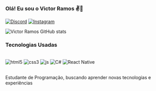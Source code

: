### Olá! Eu sou o Victor Ramos ✌️👋

[![Discord](https://img.shields.io/badge/Discord-7289DA?style=for-the-badge&logo=discord&logoColor=white)](https://discord.gg/EvyD4Hju)
[![Instagram](https://img.shields.io/badge/Instagram-E4405F?style=for-the-badge&logo=instagram&logoColor=white)](https://www.instagram.com/_little_victor?igsh=bTE4ank2M3R2MGxi)

![Victor Ramos GitHub stats](https://github-readme-stats.vercel.app/api?username=Ramos&show_icons=true&theme=dracula)

### Tecnologias Usadas

<div style="display: inline_block"><br>
<img align="center" alt="html5" src="https://img.shields.io/badge/HTML5-E34F26?style=for-the-badge&logo=html5&logoColor=white"/>
<img align="center" alt="css3" src="https://img.shields.io/badge/CSS3-1572B6?style=for-the-badge&logo=css3&logoColor=white"/>
<img align="center" alt="js" src="https://img.shields.io/badge/JavaScript-F7DF1E?style=for-the-badge&logo=javascript&logoColor=black"/>
<img align="center" alt="C#" src="https://img.shields.io/badge/C%23-239120?style=for-the-badge&logo=c-sharp&logoColor=white"/>
<img align="center" alt="React Native" src="https://img.shields.io/badge/React_Native-20232A?style=for-the-badge&logo=react&logoColor=61DAFB"/>

</div><br>

Estudante de Programação, buscando aprender novas tecnologias e experiências
